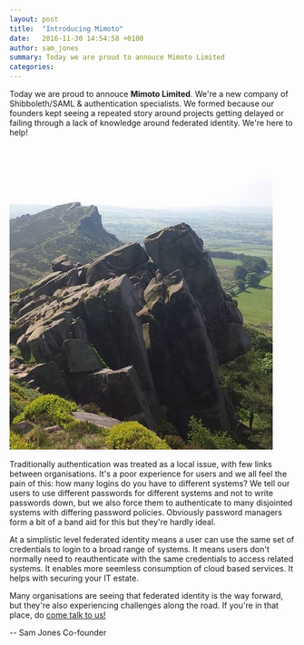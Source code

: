 ```yaml
---
layout: post
title:  "Introducing Mimoto"
date:   2016-11-30 14:54:58 +0100
author: sam_jones
summary: Today we are proud to annouce Mimoto Limited
categories: 
---
```


Today we are proud to annouce **Mimoto Limited**. We're a new company of
 Shibboleth/SAML & authentication specialists. We formed because our
  founders kept seeing a repeated story around projects getting delayed
   or failing through a lack of knowledge around federated identity.
   We're here to help!

![](/assets/images/roaches.jpg)

Traditionally authentication was treated as a local issue, with few links
 between organisations. It's a poor experience for users and we all feel
 the pain of this: how many logins do you have to different systems? We
 tell our users to use different passwords for different systems and not
  to write passwords down, but we also force them to authenticate to many
  disjointed systems with differing password policies. Obviously password
   managers form a bit of a band aid for this but they're hardly ideal.

At a simplistic level federated identity means a user can use the same set
 of credentials to login to a broad range of systems. It means users don't
 normally need to reauthenticate with the same credentials to access related
 systems. It enables more seemless consumption of cloud based services. It
 helps with securing your IT estate.

Many organisations are seeing that federated identity is the way forward,
but they're also experiencing challenges along the road. If you're in that
 place, do [come talk to us!](/contact/)

--
Sam Jones
Co-founder

